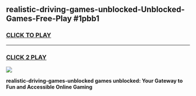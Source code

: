 
## realistic-driving-games-unblocked-Unblocked-Games-Free-Play #1pbb1
<h3>
<a href="https://us.freeplayer.one?title=realistic-driving-games-unblocked&ref=9M">CLICK TO PLAY</a></h3>
<hr>

<h3>
<a href="https://us.freeplayer.one?title=realistic-driving-games-unblocked&ref=9M">CLICK 2 PLAY</a>
  
</h3>

<a href="https://us.freeplayer.one?title=realistic-driving-games-unblocked&ref=9M"><img src="https://clearcache.store/games.png"></a>


**realistic-driving-games-unblocked games unblocked: Your Gateway to Fun and Accessible Online Gaming**
